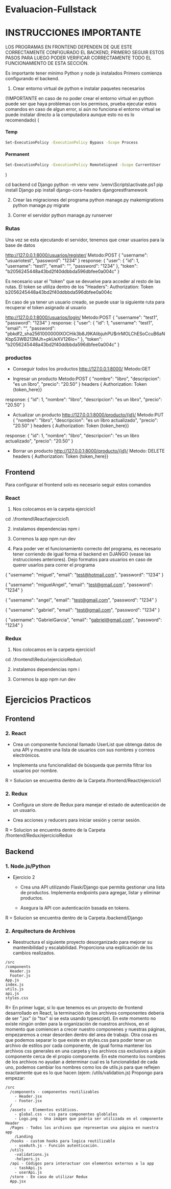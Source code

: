 # Evaluacion-Fullstack

# INSTRUCCIONES IMPORTANTE

LOS PROGRAMAS EN FRONTEND DEPENDEN DE QUE ESTE CORRECTAMENTE CONFIGURADO EL BACKEND, PRIMERO SEGUIR ESTOS PASOS PARA LUEGO PODER VERIFICAR CORRECTAMENTE TODO EL FUNCIONAMIENTO DE ESTA SECCIÓN.

Es importante tener minimo Python y node js instalados
Primero comienza configurando el backend.
1. Crear entorno virtual de python e instalar paquetes necesarios

(!IMPORTANTE en caso de no poder crear el entorno virtual en python puede ser que haya problemas con los permisos, prueba ejecutar estos comandos en caso de algun error, si aún no funciona el entorno virtual se puede instalar directo a la computadora aunque esto no es lo recomendado)
(
  #### Temp
```bash
Set-ExecutionPolicy -ExecutionPolicy Bypass -Scope Process
```
#### Permanent
```bash
Set-ExecutionPolicy -ExecutionPolicy RemoteSigned -Scope CurrentUser
```
)

cd backend
cd Django
python -m venv venv
.\venv\Scripts\activate.ps1
pip install Django
pip install django-cors-headers djangorestframework


2. Crear las migraciones del programa
python manage.py makemigrations
python manage.py migrate

3. Correr el servidor
python manage.py runserver

### Rutas
Una vez se esta ejecutando el servidor, tenemos que crear usuarios para la base de datos


http://127.0.0.1:8000/usuarios/register/
Metodo:POST
{
    "username": "usuariotest",
    "password": "1234"
}
response:
{
    "user": {
        "id": 1,
        "username": "test1",
        "email": "",
        "password": "1234"
    },
    "token": "b2056245448a43bd2f40ddbbda596dbfee0a004c"
}

Es necesario usar el "token" que se devuelve para acceder al resto de las rutas.
El token se utiliza dentro de los "Headers":
Authorization: Token b2056245448a43bd2f40ddbbda596dbfee0a004c

En caso de ya tener un usuario creado, se puede usar la siguiente ruta para recuperar el token asignado al usuario

http://127.0.0.1:8000/usuarios/login/
Metodo:POST
{
    "username": "test1",
    "password": "1234"
}
response:
{
    "user": {
        "id": 1,
        "username": "test1",
        "email": "",
        "password": "pbkdf2_sha256$1000000$lXOCHik3b8J9KAIibjuhPU$rlrMOLChESoCcuB6aNKbpS3WB213MJh+pkUeXV126lo="
    },
    "token": "b2056245448a43bd2f40ddbbda596dbfee0a004c"
}


### productos

- Conseguir todos los productos
http://127.0.0.1:8000/
Metodo:GET


- Ingresar un producto
Metodo:POST
{
    "nombre": "libro",
    "descripcion": "es un libro",
    "precio": "20.50"
}
headers { Authorization: Token {token_here}}

response:
{
    "id": 1,
    "nombre": "libro",
    "descripcion": "es un libro",
    "precio": "20.50"
}


- Actualizar un producto
http://127.0.0.1:8000/producto/{id}/
Metodo:PUT
{
    "nombre": "libro",
    "descripcion": "es un libro actualizado",
    "precio": "20.50"
}
headers { Authorization: Token {token_here}}

response:
{
    "id": 1,
    "nombre": "libro",
    "descripcion": "es un libro actualizado",
    "precio": "20.50"
}


- Borrar un producto
http://127.0.0.1:8000/producto/{id}/
Metodo: DELETE
headers { Authorization: Token {token_here}}

## Frontend

Para configurar el frontend solo es necesario seguir estos comandos

### React
1. Nos colocamos en la carpeta ejercicio1

cd .\frontend\React\ejercicio1\

2. instalamos dependencias
npm i

3. Corremos la app
npm run dev


4. Para poder ver el funcionamiento correcto del programa, es necesario tener corriendo de igual forma el backend en DJANGO (vease las instrucciones anteriores). Dejo formatos para usuarios en caso de querer usarlos para correr el programa

{
    "username": "miguel",
    "email": "test@hotmail.com",
    "password": "1234"
}

{
    "username": "miguelAngel",
    "email": "test@gmail.com",
    "password": "1234"
}

{
    "username": "angel",
    "email": "test@gmail.com",
    "password": "1234"
}

{
    "username": "gabriel",
    "email": "test@gmail.com",
    "password": "1234"
}

{
    "username": "GabrielGarcia",
    "email": "gabriel@gmail.com",
    "password": "1234"
}

### Redux
1. Nos colocamos en la carpeta ejercicio1

cd .\frontend\Redux\ejercicioRedux\

2. instalamos dependencias
npm i

3. Corremos la app
npm run dev


# Ejercicios Practicos


## Frontend

### 2. React 
- Crea un componente funcional llamado UserList que obtenga datos de una API y muestre
una lista de usuarios con sus nombres y correos electrónicos.


- Implementa una funcionalidad de búsqueda que permita filtrar los usuarios por nombre.

R = Solucion se encuentra dentro de la Carpeta /frontend/React/ejercicio1


### 2. Redux
- Configura un store de Redux para manejar el estado de autenticación de un usuario.


- Crea acciones y reducers para iniciar sesión y cerrar sesión.

R = Solucion se encuentra dentro de la Carpeta /frontend/Redux/ejercicioRedux



## Backend

### 1. Node.js/Python


- Ejercicio 2
  - Crea una API utilizando Flask/Django que permita gestionar una lista de productos. Implementa endpoints para agregar, listar y eliminar productos.

  - Asegura la API con autenticación basada en tokens.


R = Solucion se encuentra dentro de la Carpeta /backend/Django

### 2. Arquitectura de Archivos

- Reestructura el siguiente proyecto desorganizado para mejorar su mantenibilidad y
escalabilidad. Proporciona una explicación de los cambios realizados.

```
/src
/components
  Header.js
  Footer.js
App.js
index.js
utils.js
api.js
styles.css

```

R= En primer lugar, si lo que tenemos es un proyecto de frontend desarrollado en React, la terminación de los archivos componentes deberia de ser ".jsx" (o "tsx" si se esta usando typescript). En este momento no existe ningún orden para la organización de nuestros archivos, en el momento que comiencen a crecer nuestro componenes y nuestras páginas, empezaremos a crear desorden dentro del area de trabajo. Otra cosa es que podemos separar lo que existe en styles.css para poder tener un archivo de estilos por cada componente, de igual forma mantener los archivos css generales en una carpeta y los archivos css exclusivos a algún componente cerca de el propio componente. En este momento los nombres de los archivos no ayudan a determinar cual es la funcionalidad de cada uno, podemos cambiar los nombres como los de utils.js para que reflejen exactamente que es lo que hacen (ejem: /utils/validation.js)
Propongo para empezar: 
```
/src
  /components - componentes reutilizables
    - Header.jsx
    - Footer.jsx
  /
  /assets - Elementos estáticos.
    - global.css - css para componentes globlales
    - Logo.png - Una imágen que podria ser utilizada en el componente Header
  /Pages - Todos los archivos que representan una página en nuestra app
    /Landing
  /hooks - custom hooks para logica reutilizable
    - useAuth.js - Función autenticación.
  /utils
    -validations.js
    -helpers.js
  /api - Códigos para interactuar con elementos externos a la app
    - taskApi.js
    - userApi.js
  /store - En caso de utilizar Redux
  App.jsx


```